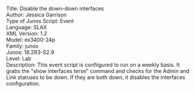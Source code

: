 Title: Disable the down-down interfaces\
Author: Jessica Garrison\
Type of Junos Script: Event\
Language: SLAX\
XML Version: 1.2\
Model: ex3400-24p\
Family: junos\
Junos: 18.2R3-S2.9\
Level: Lab\
Description: This event script is confiigured to run on a weekly basis.  It grabs the "show interfaces terse" command and checks for the Admin and Link statuses to be down.  If they are both down, it disables the interfaces configuration. 